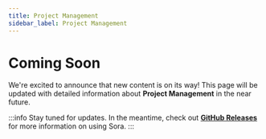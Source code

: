 ```yaml
---
title: Project Management
sidebar_label: Project Management
---
```


# Coming Soon

We're excited to announce that new content is on its way! This page will be updated with detailed information about **Project Management** in the near future.

:::info
Stay tuned for updates. In the meantime, check out **[GitHub Releases](https://github.com/tolgayayci/sora/releases/tag/v0.2.0)** for more information on using Sora.
:::